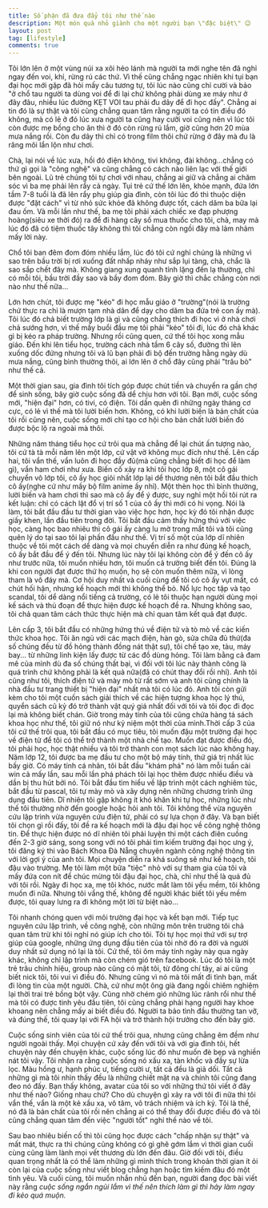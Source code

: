 ```yaml
---
title: Số phận đã đưa đẩy tôi như thế nào
description: Một món quà nhỏ giành cho một người bạn \"đặc biệt\" 😉
layout: post
tag: [lifestyle]
comments: true
---
```


Tôi lớn lên ở một vùng núi xa xôi hẻo lánh mà người ta mới nghe tên đã nghỉ ngay đến voi, khỉ, rừng rú các thứ. Vì thế cũng chẳng ngạc nhiên khi tụi bạn đại học mới gặp đã hỏi mấy câu tương tự, tôi lúc nào cũng chỉ cười và bảo "ở chổ tau người ta dùng voi để đi lại chứ không phải dùng xe máy như ở đây đâu, nhiều lúc đường KẸT VOI tau phải đu dây để đi học đấy". Chẳng ai tin đó là sự thật và tôi cũng chẳng quan tâm rằng người ta có tin điều đó không, mà có lẻ ở đó lúc xưa người ta cũng hay cưỡi voi cũng nên vì lúc tôi còn được mẹ bồng cho ăn thì ở đó còn rừng rú lắm, giờ cũng hơn 20 mùa mưa nắng rồi. Còn đu dây thì chỉ có trong film thôi chứ rừng ở đây mà đu là răng môi lẩn lộn như chơi.

Chà, lại nói về lúc xưa, hồi đó điện không, tivi không, đài không...chẳng có thứ gì gọi là "công nghệ" và cũng chẳng có cách nào liên lạc với thế giới bên ngoài. Lũ trẻ chúng tôi tự chơi với nhau, chẳng ai giữ và chẳng ai chăm sóc vì ba mẹ phải lên rẩy cả ngày. Tụi trẻ cứ thế lớn lên, khỏe mạnh, đứa lớn tầm 7-8 tuổi là đã lên rẩy phụ giúp gia đình, còn tôi lúc đó thì thuộc diện được "đặt cách" vì từ nhỏ sức khỏe đã không được tốt, cách dăm ba bữa lại đau ốm. Và mỗi lần như thế, ba mẹ tôi phải xách chiếc xe đạp phượng hoàng(siêu xe thời đó) ra để đi hàng cây số mua thuốc cho tôi, chà, may mà lúc đó đã có tiệm thuốc tây không thì tôi chẳng còn ngồi đây mà lảm nhảm mấy lời này.

Chổ tôi ban đêm đom đóm nhiều lắm, lúc đó tôi cứ nghỉ chúng là những vì sao trên bầu trời bị rơi xuống đất nhấp nháy như sắp lụi tàng, chà, chắc là sao sắp chết đây mà. Không giang xung quanh tỉnh lặng đến lạ thường, chỉ có mỗi tôi, bầu trời đầy sao và bầy đom đóm. Bây giờ thì chắc chẳng còn nơi nào như thế nữa...

Lớn hơn chút, tôi được mẹ "kéo" đi học mẫu giáo ở "trường"(nói là trường chứ thực ra chỉ là mượn tạm nhà dân để dạy cho dăm ba đứa trẻ con ấy mà). Tôi lúc đó chả biết trường lớp là gì và cũng chẳng thích đi học vì ở nhà chơi chả sướng hơn, vì thế mấy buổi đầu mẹ tôi phải "kéo" tôi đi, lúc đó chả khác gì bị kéo ra pháp trường. Nhưng rồi cũng quen, cứ thế tôi học xong mẫu giáo. Đến khi lên tiểu học, trường cách nhà tầm 6 cây số, đường thì lên xuống dốc đứng nhưng tôi và lũ bạn phải đi bộ đến trường hằng ngày dù mưa nắng, cũng bình thường thôi, ai lớn lên ở chổ đây cũng phải "trâu bò" như thế cả.

Một thời gian sau, gia đình tôi tích góp được chút tiền và chuyển ra gần chợ để sinh sống, bây giờ cuộc sống đã dể chịu hơn với tôi. Bạn mới, cuộc sống mới, "hiện đại" hơn, có tivi, có điện. Tôi dần quên đi những ngày tháng cơ cực, có lẻ vì thế mà tôi lười biến hơn. Không, có khi lười biến là bản chất của tôi rồi cũng nên, cuộc sống mới chỉ tạo cơ hội cho bản chất lười biến đó được bộc lộ ra ngoài mà thôi.

Những năm tháng tiểu học cứ trôi qua mà chẳng để lại chút ấn tượng nào, tôi cứ tà tà mỗi năm lên một lớp, cứ vật vờ không mục đích như thế. Lên cấp hai, tôi vẩn thế, vẩn luôn đi học đầy đủ(mà cũng chẳng biết đi học để làm gì), vẩn ham chơi như xưa. Biến cố xảy ra khi tôi học lớp 8, một cô gái chuyển vô lớp tôi, cô ấy học giỏi nhất lớp lại dể thương nên tôi bắt đầu thích cô ấy(nghe cứ như mấy bộ film anime ấy nhỉ). Một thèn học thì bình thường, lười biến và ham chơi thì sao mà cô ấy để ý được, suy nghỉ một hồi tôi rút ra kết luận: chỉ có cách lật đổ vị trí số 1 của cô ấy thì mới có hi vọng. Nói là làm, tôi bắt đầu đầu tư thời gian vào việc học hơn, học kỳ đó tôi nhận được giấy khen, lần đầu tiên trong đời. Tôi bắt đầu cảm thấy hứng thú với việc học, càng học bao nhiêu thì cô gái ấy càng lu mờ trong mắt tôi và tôi cũng quên lý do tại sao tôi lại phấn đấu như thế. Vị trí số một của lớp dĩ nhiên thuộc về tôi một cách dể dàng và mọi chuyển diễn ra như đúng kế hoạch, cô ấy bắt đầu để ý đến tôi. Nhưng lúc này tôi lại không còn để ý đến cô ấy như trước nữa, tôi muốn nhiều hơn, tôi muốn cả trường biết đến tôi. Đúng là khi con người đạt được thứ họ muốn, họ sẽ còn muốn thêm nữa, vì lòng tham là vô đáy mà. Cơ hội duy nhất và cuối cùng để tôi có cô ấy vụt mất, có chút hối hận, nhưng kế hoạch mới thì không thể bỏ. Nổ lực học tập và tạo scandal, tôi dể dàng nổi tiếng cả trường, có lẻ tôi thuộc hạn người dùng mọi kế sách và thủ đoạn để thực hiện được kế hoạch đề ra. Nhưng không sao, tôi chả quan tâm cách thức thực hiện mà chỉ quan tâm kết quả đạt được.

Lên cấp 3, tôi bắt đầu có những hứng thú về điện tử và tò mò về các kiến thức khoa học. Tôi ăn ngủ với các mạch điện, hàn gò, sửa chữa đủ thứ(đa số chúng đều từ đồ hỏng thành đồng nát thật sự), tôi chế tạo xe, tàu, máy bay... từ những linh kiện lấy được từ các đồ dùng hỏng. Tôi làm bằng cả đam mê của mình dù đa số chúng thất bại, vì đối với tôi lúc này thành công là quá trình chứ không phải là kết quả nữa(đã có chút thay đổi rồi nhỉ). Anh tôi cũng như tôi, thích điện tử và mày mò từ rất sớm và anh tôi cũng chính là nhà đầu tư trang thiết bị "hiện đại" nhất mà tôi có lúc đó. Anh tôi còn gửi kèm cho tôi một cuốn sách giải thích về các hiện tượng khoa học lý thú, quyển sách cũ kỷ đó trở thành vật quý giá nhất đối với tôi và tôi đọc đi đọc lại mà không biết chán. Giờ trong máy tính của tôi cũng chứa hàng tá sách khoa học như thế, tôi giữ nó như kỷ niệm một thời của mình.Thời cấp 3 của tôi cứ thế trôi qua, tôi bắt đầu có mục tiêu, tôi muốn đậu một trường đại học về điện tử để tôi có thể trở thành một nhà chế tạo. Muốn đạt được điều đó, tôi phải học, học thật nhiều và tôi trở thành con mọt sách lúc nào không hay. Năm lớp 12, tôi được ba mẹ đầu tư cho một bộ máy tính, thứ giá trị nhất lúc bấy giờ. Có máy tính cá nhân, tôi bắt đầu "khám phá" nó làm mỗi tuần cài win cả mấy lần, sau mỗi lần phá phách tôi lại học thêm được nhiều điều và dần bị thu hút bởi nó. Tôi bắt đầu tìm hiểu về lập trình một cách nghiêm túc, bắt đầu từ pascal, tôi tự mày mò và xây dựng nên những chương trình ứng dụng đầu tiên. Dĩ nhiên tôi gặp không ít khó khăn khi tự học, những lúc như thế tôi thường nhờ đến google hoặc hỏi anh tôi. Tôi không thể vừa nguyên cứu lập trình vừa nguyên cứu điện tử, phải có sự lựa chọn ở đây. Và bạn biết tôi chọn gì rồi đấy, tôi đề ra kế hoạch mới là đậu đại học về công nghệ thông tin. Để thực hiện được nó dĩ nhiên tôi phải luyện thi một cách điên cuồng đến 2-3 giờ sáng, song song với nó tôi phải tìm kiếm trường đại học ưng ý, tôi đăng ký thi vào Bách Khoa Đà Nẵng chuyên ngành công nghệ thông tin với lời gợi ý của anh tôi. Mọi chuyện diễn ra khá suông sẽ như kế hoạch, tôi đậu vào trường. Mẹ tôi làm một bữa "tiệc" nhỏ với sự tham gia của tôi và mấy đứa con nít để chúc mừng tôi đậu đại học, chà, chỉ như thế là quá đủ với tôi rồi. Ngày đi học xa, mẹ tôi khóc, nước mắt làm tôi yếu mềm, tôi không muốn đi nữa. Nhưng tôi vẩng thế, không để người khác biết tôi yếu mềm được, tôi quay lưng ra đi không một lời từ biệt nào...

Tôi nhanh chóng quen với môi trường đại học và kết bạn mới. Tiếp tục nguyên cứu lập trình, về công nghệ, còn những môn trên trường tôi chả quan tâm trừ khi tôi nghỉ nó giúp ích cho tôi. Tôi tự học mọi thứ với sự trợ giúp của google, những ứng dụng đầu tiên của tôi nhờ đó ra đời và người duy nhất sử dụng nó lại là tôi. Cứ thế, tôi ôm máy tính ngày này qua ngày khác, không chỉ lập trình mà còn chém gió trên facebook. Lúc đó tôi là một trẻ trâu chính hiệu, group nào cũng có mặt tôi, từ đông chí tây, ai ai cũng biết nick tôi, tôi vui vì điều đó. Nhưng cũng vì nó mà tôi mất đi tình bạn, mất đi lòng tin của một người. Chà, cứ như một ông già đang ngồi chiêm nghiệm lại thời trai trẻ bồng bột vậy. Cũng nhờ chém gió những lúc rảnh rổi như thế mà tôi có được tinh yêu đầu tiên, tôi cũng chẳng phải hạng người hay khoe khoang nên chẳng mấy ai biết điều đó. Người ta bảo tình đầu thường tan vỡ, và đúng thế, tôi quay lại với FA hội và trở thành hội trưởng cho đến bây giờ.

Cuộc sống sinh viên của tôi cứ thế trôi qua, nhưng cũng chẳng êm đềm như người ngoài thấy. Mọi chuyện cứ xảy đến với tôi và với gia đình tôi, hết chuyện này đến chuyện khác, cuộc sống lúc đó như muốn đè bẹp và nghiền nát tôi vậy. Tôi nhận ra rằng cuộc sống nó xấu xa, tàn khốc và đầy sự lừa lọc. Màu hồng ư, hạnh phúc ư, tiếng cười ư, tất cả đều là giả dối. Tất cả những gì mà tôi nhìn thấy đều là những chiết mặt nạ và chính tôi cũng đang đeo nó đấy. Bạn thấy không, avatar của tôi so với những thứ tôi viết ở đây như thế nào? Giống nhau chứ? Cho dù chuyện gì xảy ra với tôi đi nữa thì tôi vẩn thế, vẩn là một kẻ xấu xa, vô tâm, vô trách nhiệm và ích kỷ. Tôi là thế, nó đã là bản chất của tôi rồi nên chẳng ai có thể thay đổi được điều đó và tôi cũng chẳng quan tâm đến việc "người tốt" nghỉ thế nào về tôi.

Sau bao nhiêu biến cố thì tôi cũng học được cách "chấp nhận sự thật" và mất mát, thực ra thì chúng cũng không có gì ghê gớm lắm vì thời gian cuối cùng cũng làm lành mọi vết thương dù lớn đến đâu. Giờ đối với tôi, điều quan trọng nhất là có thể làm những gì mình thích trong khoản thời gian ít ỏi còn lại của cuộc sống như viết blog chẳng hạn hoặc tìm kiếm đâu đó một tình yêu. Và cuối cùng, tôi muốn nhắn nhủ đến bạn, người đang đọc bài viết này rằng *cuộc sống ngắn ngủi lắm vì thế nên thích làm gì thì hảy làm ngay đi kẻo quá muộn.*
